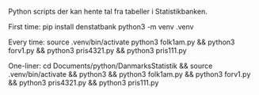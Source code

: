 Python scripts der kan hente tal fra tabeller i Statistikbanken.

First time:
pip install denstatbank
python3 -m venv .venv

Every time:
source .venv/bin/activate 
python3 folk1am.py && python3 forv1.py && python3 pris4321.py && python3 pris111.py

One-liner:
cd Documents/python/DanmarksStatistik && source .venv/bin/activate && python3 && python3 folk1am.py && python3 forv1.py && python3 pris4321.py && python3 pris111.py

